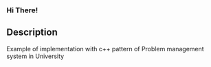 ### Hi There!

## Description 
Example of implementation with c++ pattern of Problem management system in University